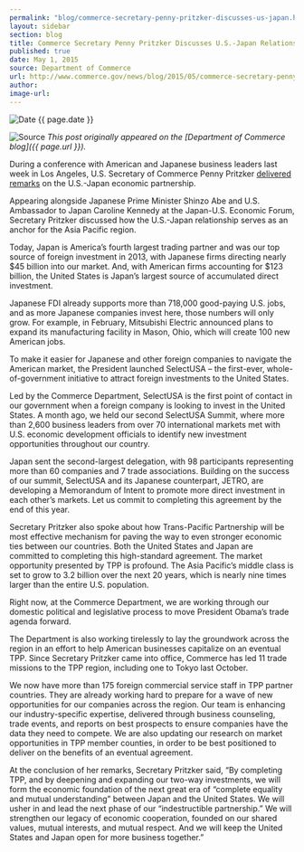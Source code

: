 ```yaml
---
permalink: "blog/commerce-secretary-penny-pritzker-discusses-us-japan.html"
layout: sidebar
section: blog
title: Commerce Secretary Penny Pritzker Discusses U.S.-Japan Relationship in Los Angeles
published: true
date: May 1, 2015
source: Department of Commerce
url: http://www.commerce.gov/news/blog/2015/05/commerce-secretary-penny-pritzker-discusses-us-japan-relationship-los-angeles
author: 
image-url: 
---
```


![Date](https://google.github.io/material-design-icons/action/svg/design/ic_event_24px.svg "Date") {{ page.date }}

![Source](https://google.github.io/material-design-icons/action/svg/design/ic_home_24px.svg "Source") _This post originally appeared on the [Department of Commerce blog]({{ page.url }})._

During a conference with American and Japanese business leaders last week in Los Angeles, U.S. Secretary of Commerce Penny Pritzker <a href="//www.commerce.gov/news/secretary-speeches/2015/05/us-commerce-secretary-penny-pritzker-delivers-remarks-strategic">delivered remarks</a> on the U.S.-Japan economic partnership.

Appearing alongside Japanese Prime Minister Shinzo Abe and U.S. Ambassador to Japan Caroline Kennedy at the Japan-U.S. Economic Forum, Secretary Pritzker discussed how the U.S.-Japan relationship serves as an anchor for the Asia Pacific region.

Today, Japan is America’s fourth largest trading partner and was our top source of foreign investment in 2013, with Japanese firms directing nearly $45 billion into our market. And, with American firms accounting for $123 billion, the United States is Japan’s largest source of accumulated direct investment.

Japanese FDI already supports more than 718,000 good-paying U.S. jobs, and as more Japanese companies invest here, those numbers will only grow. For example, in February, Mitsubishi Electric announced plans to expand its manufacturing facility in Mason, Ohio, which will create 100 new American jobs.

To make it easier for Japanese and other foreign companies to navigate the American market, the President launched SelectUSA – the first-ever, whole-of-government initiative to attract foreign investments to the United States.

Led by the Commerce Department, SelectUSA is the first point of contact in our government when a foreign company is looking to invest in the United States. A month ago, we held our second SelectUSA Summit, where more than 2,600 business leaders from over 70 international markets met with U.S. economic development officials to identify new investment opportunities throughout our country.

Japan sent the second-largest delegation, with 98 participants representing more than 60 companies and 7 trade associations. Building on the success of our summit, SelectUSA and its Japanese counterpart, JETRO, are developing a Memorandum of Intent to promote more direct investment in each other’s markets. Let us commit to completing this agreement by the end of this year.

Secretary Pritzker also spoke about how Trans-Pacific Partnership will be most effective mechanism for paving the way to even stronger economic ties between our countries. Both the United States and Japan are committed to completing this high-standard agreement. The market opportunity presented by TPP is profound. The Asia Pacific’s middle class is set to grow to 3.2 billion over the next 20 years, which is nearly nine times larger than the entire U.S. population.

Right now, at the Commerce Department, we are working through our domestic political and legislative process to move President Obama’s trade agenda forward.

The Department is also working tirelessly to lay the groundwork across the region in an effort to help American businesses capitalize on an eventual TPP. Since Secretary Pritzker came into office, Commerce has led 11 trade missions to the TPP region, including one to Tokyo last October.

We now have more than 175 foreign commercial service staff in TPP partner countries. They are already working hard to prepare for a wave of new opportunities for our companies across the region. Our team is enhancing our industry-specific expertise, delivered through business counseling, trade events, and reports on best prospects to ensure companies have the data they need to compete. We are also updating our research on market opportunities in TPP member counties, in order to be best positioned to deliver on the benefits of an eventual agreement.

At the conclusion of her remarks, Secretary Pritzker said, “By completing TPP, and by deepening and expanding our two-way investments, we will form the economic foundation of the next great era of “complete equality and mutual understanding” between Japan and the United States. We will usher in and lead the next phase of our “indestructible partnership.” We will strengthen our legacy of economic cooperation, founded on our shared values, mutual interests, and mutual respect. And we will keep the United States and Japan open for more business together.”
